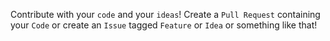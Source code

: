 Contribute with your `code` and your `ideas`!
Create a `Pull Request` containing your `Code` or create an `Issue` tagged `Feature` or `Idea` or something like that!
